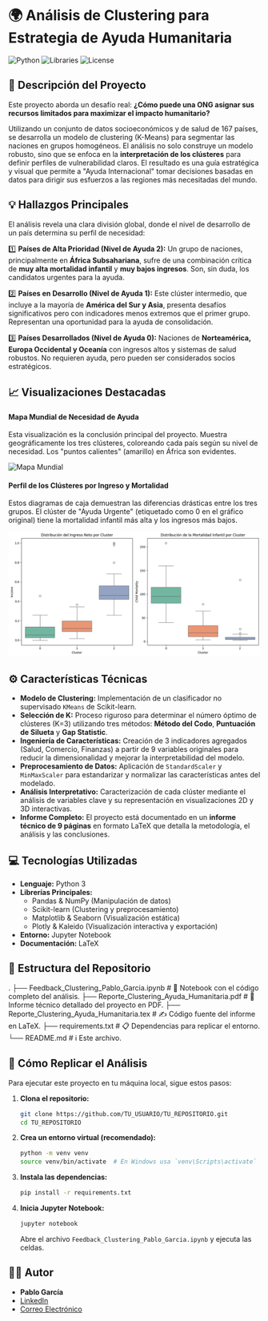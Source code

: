# 🌍 Análisis de Clustering para Estrategia de Ayuda Humanitaria

![Python](https://img.shields.io/badge/Python-3.9+-blue.svg)
![Libraries](https://img.shields.io/badge/Librerías-Scikit--learn%2C%20Pandas%2C%20Plotly-orange.svg)
![License](https://img.shields.io/badge/Licencia-MIT-green.svg)

## 🎯 Descripción del Proyecto

Este proyecto aborda un desafío real: **¿Cómo puede una ONG asignar sus recursos limitados para maximizar el impacto humanitario?**

Utilizando un conjunto de datos socioeconómicos y de salud de 167 países, se desarrolla un modelo de clustering (K-Means) para segmentar las naciones en grupos homogéneos. El análisis no solo construye un modelo robusto, sino que se enfoca en la **interpretación de los clústeres** para definir perfiles de vulnerabilidad claros. El resultado es una guía estratégica y visual que permite a "Ayuda Internacional" tomar decisiones basadas en datos para dirigir sus esfuerzos a las regiones más necesitadas del mundo.

## 💡 Hallazgos Principales

El análisis revela una clara división global, donde el nivel de desarrollo de un país determina su perfil de necesidad:

1️⃣ **Países de Alta Prioridad (Nivel de Ayuda 2):** Un grupo de naciones, principalmente en **África Subsahariana**, sufre de una combinación crítica de **muy alta mortalidad infantil** y **muy bajos ingresos**. Son, sin duda, los candidatos urgentes para la ayuda.

2️⃣ **Países en Desarrollo (Nivel de Ayuda 1):** Este clúster intermedio, que incluye a la mayoría de **América del Sur y Asia**, presenta desafíos significativos pero con indicadores menos extremos que el primer grupo. Representan una oportunidad para la ayuda de consolidación.

3️⃣ **Países Desarrollados (Nivel de Ayuda 0):** Naciones de **Norteamérica, Europa Occidental y Oceanía** con ingresos altos y sistemas de salud robustos. No requieren ayuda, pero pueden ser considerados socios estratégicos.

## 📈 Visualizaciones Destacadas

#### Mapa Mundial de Necesidad de Ayuda
Esta visualización es la conclusión principal del proyecto. Muestra geográficamente los tres clústeres, coloreando cada país según su nivel de necesidad. Los "puntos calientes" (amarillo) en África son evidentes.

![Mapa Mundial](report/mapa.png)

#### Perfil de los Clústeres por Ingreso y Mortalidad
Estos diagramas de caja demuestran las diferencias drásticas entre los tres grupos. El clúster de "Ayuda Urgente" (etiquetado como 0 en el gráfico original) tiene la mortalidad infantil más alta y los ingresos más bajos.

![Boxplots de Ingreso y Mortalidad](report/box.png)

## ⚙️ Características Técnicas

*   **Modelo de Clustering:** Implementación de un clasificador no supervisado `KMeans` de Scikit-learn.
*   **Selección de K:** Proceso riguroso para determinar el número óptimo de clústeres (K=3) utilizando tres métodos: **Método del Codo**, **Puntuación de Silueta** y **Gap Statistic**.
*   **Ingeniería de Características:** Creación de 3 indicadores agregados (Salud, Comercio, Finanzas) a partir de 9 variables originales para reducir la dimensionalidad y mejorar la interpretabilidad del modelo.
*   **Preprocesamiento de Datos:** Aplicación de `StandardScaler` y `MinMaxScaler` para estandarizar y normalizar las características antes del modelado.
*   **Análisis Interpretativo:** Caracterización de cada clúster mediante el análisis de variables clave y su representación en visualizaciones 2D y 3D interactivas.
*   **Informe Completo:** El proyecto está documentado en un **informe técnico de 9 páginas** en formato LaTeX que detalla la metodología, el análisis y las conclusiones.

## 💻 Tecnologías Utilizadas

*   **Lenguaje:** Python 3
*   **Librerías Principales:**
    *   Pandas & NumPy (Manipulación de datos)
    *   Scikit-learn (Clustering y preprocesamiento)
    *   Matplotlib & Seaborn (Visualización estática)
    *   Plotly & Kaleido (Visualización interactiva y exportación)
*   **Entorno:** Jupyter Notebook
*   **Documentación:** LaTeX

## 📂 Estructura del Repositorio

.
├── Feedback_Clustering_Pablo_Garcia.ipynb # 📓 Notebook con el código completo del análisis.
├── Reporte_Clustering_Ayuda_Humanitaria.pdf # 📄 Informe técnico detallado del proyecto en PDF.
├── Reporte_Clustering_Ayuda_Humanitaria.tex # ✍️ Código fuente del informe en LaTeX.
├── requirements.txt # 📋 Dependencias para replicar el entorno.
└── README.md # ℹ️ Este archivo.

## 🚀 Cómo Replicar el Análisis

Para ejecutar este proyecto en tu máquina local, sigue estos pasos:

1.  **Clona el repositorio:**
    ```bash
    git clone https://github.com/TU_USUARIO/TU_REPOSITORIO.git
    cd TU_REPOSITORIO
    ```

2.  **Crea un entorno virtual (recomendado):**
    ```bash
    python -m venv venv
    source venv/bin/activate  # En Windows usa `venv\Scripts\activate`
    ```

3.  **Instala las dependencias:**
    ```bash
    pip install -r requirements.txt
    ```

4.  **Inicia Jupyter Notebook:**
    ```bash
    jupyter notebook
    ```
    Abre el archivo `Feedback_Clustering_Pablo_Garcia.ipynb` y ejecuta las celdas.

## 👨‍💻 Autor

*   **Pablo García**
*   [LinkedIn](URL_DE_TU_LINKEDIN)
*   [Correo Electrónico](mailto:TU_CORREO@gmail.com)
